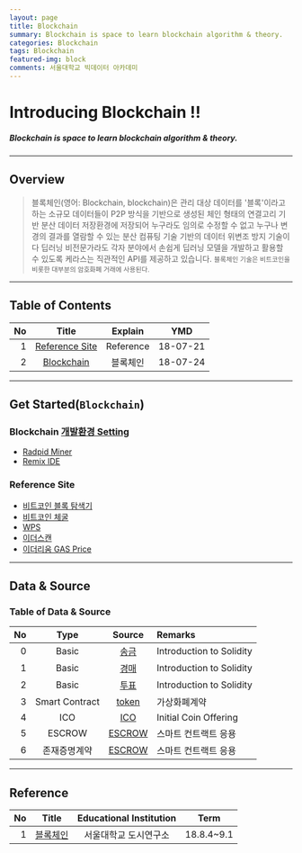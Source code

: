 ```yaml
---
layout: page
title: Blockchain
summary: Blockchain is space to learn blockchain algorithm & theory. 
categories: Blockchain
tags: Blockchain
featured-img: block
comments: 서울대학교 빅데이터 아카데미
---
```


# Introducing Blockchain !!

#####  Blockchain is space to learn blockchain algorithm & theory. 

---

## Overview

> 블록체인(영어: Blockchain, blockchain)은 관리 대상 데이터를 '블록'이라고 하는 소규모 데이터들이 P2P 방식을 기반으로 생성된 체인 형태의 연결고리 기반 분산 데이터 저장환경에 저장되어 누구라도 임의로 수정할 수 없고 누구나 변경의 결과를 열람할 수 있는 분산 컴퓨팅 기술 기반의 데이터 위변조 방지 기술이다
> 딥러닝 비전문가라도 각자 분야에서 손쉽게 딥러닝 모델을 개발하고 활용할 수 있도록 케라스는 직관적인 API를 제공하고 있습니다.
> <small> 블록체인 기술은 비트코인을 비롯한 대부분의 암호화폐 거래에 사용된다. </small>

---

## Table of Contents

|No|Title|Explain|YMD|
|--:|:--:|:-:|:--:|
|1|[Reference Site](#site)|Reference|18-07-21|
|2|[Blockchain](#block)|블록체인|18-07-24|

---

## Get Started(`Blockchain`)

### Blockchain [개발환경 Setting](https://tensorflow.blog/2018/04/25/pytorch-0-4-0-release)

* [Radpid Miner](http://www.rapidminer.co.kr/rapidminer-studio)
* [Remix IDE](https://remix.ethereum.org)

### Reference Site

* [비트코인 블록 탐색기](https://www.blockchain.com/explorer)
* [비트코인 체굴](https://bitnodes.earn.com/nodes/live-map/)
* [WPS](https://www.wps.com/office-free)
* [이더스캔](https://etherscan.io/)
* [이더리움 GAS Price](https://ethgasstation.info/)

---

## Data & Source

### Table of Data & Source

|No|Type|Source|Remarks|
|--:|:-:|:-:|:--|
|0|Basic|[송금](/2018-07-24-UDSL-solidity-remit)|Introduction to Solidity|
|1|Basic|[경매](/2018-07-24-UDSL-solidity-auction)|Introduction to Solidity|
|2|Basic|[투표](/2018-07-24-UDSL-solidity-vote)|Introduction to Solidity|
|3|Smart Contract|[token](/2018-07-24-UDSL-solidity-token)|가상화폐계약|
|4|ICO|[ICO](/2018-07-24-UDSL-solidity-ICO)|Initial Coin Offering|
|5|ESCROW|[ESCROW](/2018-07-24-UDSL-solidity-ICO)|스마트 컨트랙트 응용|
|6|존재증명계약|[ESCROW](/2018-07-24-UDSL-solidity-ICO)|스마트 컨트랙트 응용|

---

## Reference

|No|Title|Educational Institution|Term|
|--:|:--:|:-:|:--:|
|1|[블록체인](/Blockchain/2018-07-24-Blockchain)|서울대학교 도시연구소|18.8.4~9.1|